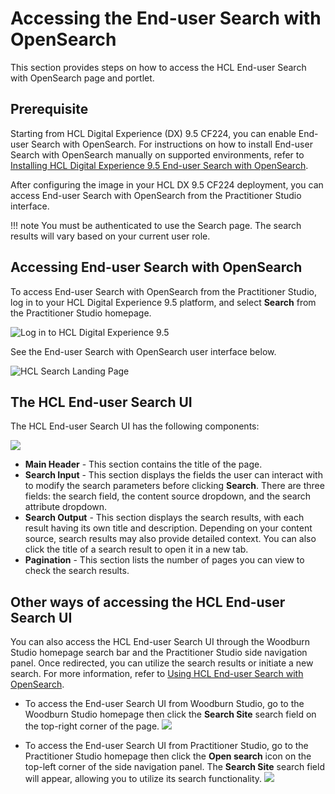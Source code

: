 # Accessing the End-user Search with OpenSearch

This section provides steps on how to access the HCL End-user Search with OpenSearch page and portlet.

## Prerequisite

Starting from HCL Digital Experience (DX) 9.5 CF224, you can enable End-user Search with OpenSearch. For instructions on how to install End-user Search with OpenSearch manually on supported environments, refer to [Installing HCL Digital Experience 9.5 End-user Search with OpenSearch](./installation.md).

After configuring the image in your HCL DX 9.5 CF224 deployment, you can access End-user Search with OpenSearch from the Practitioner Studio interface.

!!! note
    You must be authenticated to use the Search page. The search results will vary based on your current user role.


## Accessing End-user Search with OpenSearch

To access End-user Search with OpenSearch from the Practitioner Studio, log in to your HCL Digital Experience 9.5 platform, and select **Search** from the Practitioner Studio homepage.

![](../../../assets/HCL_DX_95_Practitioner_Studio_interface.png "Log in to HCL Digital Experience 9.5")

See the End-user Search with OpenSearch user interface below.

![](../../../assets/HCL_Search_Landing_Page.png "HCL Search Landing Page")

## The HCL End-user Search UI

The HCL End-user Search UI has the following components:

![](../../../assets/HCL_Search_General_Components.png)

-   **Main Header** - This section contains the title of the page.
-   **Search Input** - This section displays the fields the user can interact with to modify the search parameters before clicking **Search**. There are three fields: the search field, the content source dropdown, and the search attribute dropdown.
-   **Search Output** - This section displays the search results, with each result having its own title and description. Depending on your content source, search results may also provide detailed context. You can also click the title of a search result to open it in a new tab.
-   **Pagination** - This section lists the number of pages you can view to check the search results.

## Other ways of accessing the HCL End-user Search UI

You can also access the HCL End-user Search UI through the Woodburn Studio homepage search bar and the Practitioner Studio side navigation panel. Once redirected, you can utilize the search results or initiate a new search. For more information, refer to [Using HCL End-user Search with OpenSearch](./usage.md).

- To access the End-user Search UI from Woodburn Studio, go to the Woodburn Studio homepage then click the **Search Site** search field on the top-right corner of the page.
    ![](../../../assets/HCL_Search_Access_Page_Via_Woodburn_1.png)

- To access the End-user Search UI from Practitioner Studio, go to the Practitioner Studio homepage then click the **Open search** icon on the top-left corner of the side navigation panel. The **Search Site** search field will appear, allowing you to utilize its search functionality.
    ![](../../../assets/HCL_Search_Access_Page_Via_PS_Sidenav_1.png)
